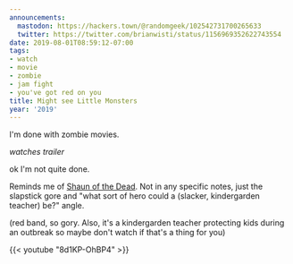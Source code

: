 ```yaml
---
announcements:
  mastodon: https://hackers.town/@randomgeek/102542731700265633
  twitter: https://twitter.com/brianwisti/status/1156969352622743554
date: 2019-08-01T08:59:12-07:00
tags:
- watch
- movie
- zombie
- jam fight
- you've got red on you
title: Might see Little Monsters
year: '2019'
---
```


I'm done with zombie movies.

*watches trailer*

ok I'm not quite done.

Reminds me of [Shaun of the Dead][]. Not in any specific notes, just the slapstick
gore and "what sort of hero could a (slacker, kindergarden teacher) be?" angle.

[Shaun of the Dead]: https://youtu.be/Ne7ZA1bCz4Q

<aside> (red band, so gory. Also, it's a kindergarden teacher protecting kids
during an outbreak so maybe don't watch if that's a thing for you) </aside>

{{< youtube "8d1KP-OhBP4" >}}
